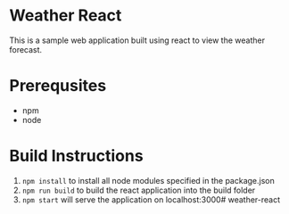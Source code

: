 # Weather React
This is a sample web application built using react to view the weather forecast.

# Prerequsites
* npm 
* node

# Build Instructions
1. `npm install` to install all node modules specified in the package.json
2. `npm run build` to build the react application into the build folder
3. `npm start` will serve the application on localhost:3000# weather-react
